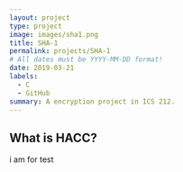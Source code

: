 ```yaml
---
layout: project
type: project
image: images/sha1.png
title: SHA-1
permalink: projects/SHA-1
# All dates must be YYYY-MM-DD format!
date: 2019-03-21
labels:
  - C
  - GitHub
summary: A encryption project in ICS 212.
---
```


## What is HACC?

i am for test
